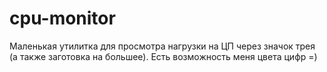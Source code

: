 # cpu-monitor

Маленькая утилитка для просмотра нагрузки на ЦП через значок трея (а также заготовка на большее). Есть возможность меня цвета цифр =)
